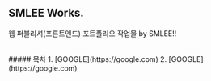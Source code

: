 ## SMLEE Works.
웹 퍼블리셔(프론트앤드) 포트폴리오 작업물 by SMLEE!!

<br>
##### 목차
1. [GOOGLE](https://google.com)
2. [GOOGLE](https://google.com)
